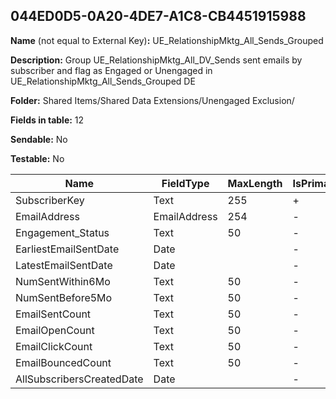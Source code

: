## 044ED0D5-0A20-4DE7-A1C8-CB4451915988

**Name** (not equal to External Key)**:** UE_RelationshipMktg_All_Sends_Grouped

**Description:** Group UE_RelationshipMktg_All_DV_Sends sent emails by subscriber and flag as Engaged or Unengaged in UE_RelationshipMktg_All_Sends_Grouped DE

**Folder:** Shared Items/Shared Data Extensions/Unengaged Exclusion/

**Fields in table:** 12

**Sendable:** No

**Testable:** No

| Name | FieldType | MaxLength | IsPrimaryKey | IsNullable | DefaultValue |
| --- | --- | --- | --- | --- | --- |
| SubscriberKey | Text | 255 | + | - |  |
| EmailAddress | EmailAddress | 254 | - | + |  |
| Engagement_Status | Text | 50 | - | + |  |
| EarliestEmailSentDate | Date |  | - | + |  |
| LatestEmailSentDate | Date |  | - | + |  |
| NumSentWithin6Mo | Text | 50 | - | + |  |
| NumSentBefore5Mo | Text | 50 | - | + |  |
| EmailSentCount | Text | 50 | - | + |  |
| EmailOpenCount | Text | 50 | - | + |  |
| EmailClickCount | Text | 50 | - | + |  |
| EmailBouncedCount | Text | 50 | - | + |  |
| AllSubscribersCreatedDate | Date |  | - | + |  |
